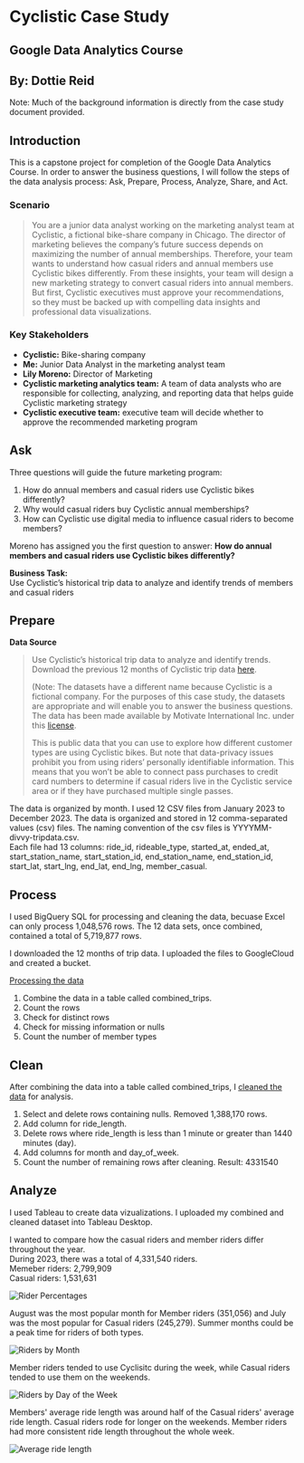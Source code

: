# Cyclistic Case Study
## Google Data Analytics Course
## By: Dottie Reid

Note: Much of the background information is directly from the case study document provided. 

## Introduction
This is a capstone project for completion of the Google Data Analytics Course. In order to answer the business questions, I will follow the steps of the data analysis process: Ask, Prepare, Process, Analyze, Share, and Act.

### Scenario
> You are a junior data analyst working on the marketing analyst team at Cyclistic, a fictional bike-share company in Chicago. The director of marketing believes the company’s future success depends on maximizing the number of annual memberships. Therefore, your team wants to understand how casual riders and annual members use Cyclistic bikes differently. From these insights, your team will design a new marketing strategy to convert casual riders into annual members. But first, Cyclistic executives must approve your recommendations, so they must be backed up with compelling data insights and professional data visualizations. 

### Key Stakeholders 
* **Cyclistic:** Bike-sharing company   
* **Me:** Junior Data Analyst in the marketing analyst team   
* **Lily Moreno:** Director of Marketing   
* **Cyclistic marketing analytics team:** A team of data analysts who are responsible for collecting, analyzing, and reporting data that helps guide Cyclistic marketing strategy   
* **Cyclistic executive team:** executive team will decide whether to approve the recommended marketing program   

## Ask
Three questions will guide the future marketing program: 
1. How do annual members and casual riders use Cyclistic bikes differently?
2. Why would casual riders buy Cyclistic annual memberships? 
3. How can Cyclistic use digital media to influence casual riders to become members?

Moreno has assigned you the first question to answer: **How do annual members and casual riders use Cyclistic bikes differently?**

**Business Task:**   
Use Cyclistic’s historical trip data to analyze and identify trends of members and casual riders

## Prepare
**Data Source**   
> Use Cyclistic’s historical trip data to analyze and identify trends. Download the previous 12 months of Cyclistic trip data [here](https://divvy-tripdata.s3.amazonaws.com/index.html).
> 
> (Note: The datasets have a different name because Cyclistic is a fictional company. For the purposes of this case study, the datasets are appropriate and will enable you to answer the business questions. The data has been made available by Motivate International Inc. under this [license](https://divvybikes.com/data-license-agreement).
> 
> This is public data that you can use to explore how different customer types are using Cyclistic bikes. But note that data-privacy issues prohibit you from using riders’ personally identifiable information. This means that you won’t be able to connect pass purchases to credit card numbers to determine if casual riders live in the Cyclistic service area or if they have purchased multiple single passes. 

The data is organized by month. I used 12 CSV files from January 2023 to December 2023. The data is organized and stored in 12 comma-separated values (csv) files. The naming convention of the csv files is YYYYMM-divvy-tripdata.csv.   
Each file had 13 columns: ride_id, rideable_type, started_at, ended_at, start_station_name, start_station_id, end_station_name, end_station_id, start_lat, start_lng, end_lat, end_lng, member_casual.

## Process
I used BigQuery SQL for processing and cleaning the data, becuase Excel can only process 1,048,576 rows. The 12 data sets, once combined, contained a total of 5,719,877 rows.   

I downloaded the 12 months of trip data. I uploaded the files to GoogleCloud and created a bucket.

[Processing the data](https://github.com/drreid1/DReid/blob/8fa50b904e745338b0c50a7855f42629b6ce429e/Process%20the%20data.ipynb)  
1. Combine the data in a table called combined_trips.
2. Count the rows
3. Check for distinct rows
4. Check for missing information or nulls
5. Count the number of member types

## Clean
After combining the data into a table called combined_trips, I [cleaned the data](https://github.com/drreid1/DReid/blob/8fa50b904e745338b0c50a7855f42629b6ce429e/Process%20the%20data.ipynb) for analysis.
1. Select and delete rows containing nulls. Removed 1,388,170 rows.
2. Add column for ride_length.
3. Delete rows where ride_length is less than 1 minute or greater than 1440 minutes (day).
4. Add columns for month and day_of_week.
5. Count the number of remaining rows after cleaning.
   Result: 4331540

## Analyze
I used Tableau to create data vizualizations. I uploaded my combined and cleaned dataset into Tableau Desktop. 

I wanted to compare how the casual riders and member riders differ throughout the year.   
During 2023, there was a total of 4,331,540 riders.   
Memeber riders: 2,799,909   
Casual riders: 1,531,631

![Rider Percentages](https://github.com/drreid1/DReid/blob/e330a240a68b70617b54c8f661136c4e821bb139/Sheet%206.png)

August was the most popular month for Member riders (351,056) and July was the most popular for Casual riders (245,279). Summer months could be a peak time for riders of both types. 

![Riders by Month](https://github.com/drreid1/DReid/blob/565c550c4ec1235a253769e8952c956f2ba4ffc4/Sheet%201.png)

Member riders tended to use Cyclisitc during the week, while Casual riders tended to use them on the weekends.

![Riders by Day of the Week](https://github.com/drreid1/DReid/blob/71af82182424627fa765b30d135f41618def6fac/Sheet%202.png)

Members' average ride length was around half of the Casual riders' average ride length.
Casual riders rode for longer on the weekends. Member riders had more consistent ride length throughout the whole week.

![Average ride length](https://github.com/drreid1/DReid/blob/cd1ce9d154d9a68a6b81781da457af4a6f883dc6/Sheet%203.png)
